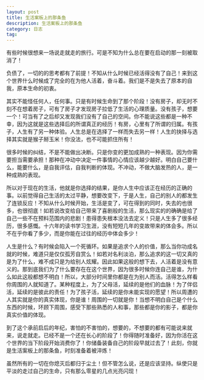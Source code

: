 ```yaml
---
layout: post
title: 生活案板上的那条鱼
description: 生活案板上的那条鱼
category: 日志
tag:
---
```


有些时候很想来一场说走就走的旅行。可是不知为什么总在要在启动的那一刻被取消了！

负债了，一切的的思考都有了前提！不知从什么时候已经活得没有了自己！来到这个世界什么时候成了完全的在为他人活着，奋斗着。我们是不是失去了原本的自我，原本生命的初衷。

其实不能怪任何人，任何事。只是有时候生命到了那个阶段！没有房子，却无时不刻不在想着房子，可有了房子才发现房子拉低了生活的心理质量。没有孩子，想要一个！可当有了之后却又发现我们没有了自己的空间。你不能说这些都是一种不幸，因为这就是这些选择后的所谓真正的经历！有房，心里有了所谓的归属。有孩子，人生有了另一种体验。人生总是在选择了一样而失去另一样！人生的抉择与选择其实就是猴子掰玉米！你没法，也不可能抓住所有！

很多时候的纠结，不是不能做出决断。只是你变的更加成熟的一种表现。因为你需要担当需要承担！那种在冲动中决定一件事情的心情应该越少越好。明白自己要什么，能要什么，是自我评估，自我判断的体现。不冲动，不做大脑发热的人，是一种成熟的表现。

所以对于现在的生活，他就是你选择的结果，是你人生中应该正在经历的正确的事。以前觉得自己生活的太过平静，想要改变下，于是人生，自己的别人的都发生了连锁反应！不知从什么时候开始，生活是变了，可在得到的同时，失去的也很多，也很彻底！如若说改变给自己带来了喜剧般的生活，那么现实的的确确是给了自己一些不在预料范围内的悲剧！患得患失根本没法去定义！只是人生多了很多经历，很多感慨。十六年的读书学习生涯，没有短短几年的变故带来的体会多。所以不在乎你看了多少，而是你能在过往的经历中体会多少！

人生是什么？有时候会陷入一个死循环。如果是追求个人的价值，那么当你功成名就的时候，难道只是仅仅孤芳自赏么！如若对名利淡泊，那么追求的这一切又真的是为了什么，难不成只是为给别人炫耀。因此如果这般的想下去，人活着是没有意义的。那到底我们为了什么要存在在这个世界，因为很多时候你连自己是谁，为什么如此这般都想不明白！所以，大部分时间里你都是在为别人而活。活得怎么样看你周围的人就知道了。某种程度上，为了父母活，延续的是他们的血脉！为了伴侣活，延续的是彼此的责任！为了孩子活，延续的是你未能实现的愿望！所以周遭的人其实就是你的真实体现，你是谁！周围的一切就是你！当想不明白自己是个什么东西的时候，环顾下周围，感受下那些熟悉的人和事，那些都是你的影子，都是你真实价值的体现。

到了这个承前启后的年纪，害怕的不害怕的，想要的，不想要的都有可能说来就来，说走就走。已经不是一个还在长心的阶段了！你得随时准备好，因为你活在这个世界的当下阶段开始消费你了！你储备装备自己的阶段早就过去了！此刻，你就是生活案板上的那条鱼，时刻准备着被淬炼！

虽然所有的一切在你熄灭后都归于尘土！但不管怎么说，还是应该坚持。纵使只是平淡的走过自己的生命，只有那么零星的几点光亮闪现！